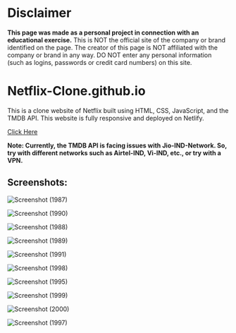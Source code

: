 
<h1>Disclaimer</h1>

**This page was made as a personal project in connection with an educational exercise.**
This is NOT the official site of the company or brand identified on the page. The creator of this page is NOT affiliated with the company or brand in any way. DO NOT enter any personal information (such as logins, passwords or credit card numbers) on this site.


# Netflix-Clone.github.io
This is a clone website of Netflix built using HTML, CSS, JavaScript, and the TMDB API. This website is fully responsive and deployed on Netlify.

[Click Here](https://netflix-clone-github.netlify.app/)


**Note: Currently, the TMDB API is facing issues with Jio-IND-Network. So, try with different networks such as Airtel-IND, Vi-IND, etc., or try with a VPN.**


<h2>Screenshots:</h2>


![Screenshot (1987)](https://github.com/DebajyotiTalukder2001/Netflix-Clone.github.io/assets/136104351/97875f0d-f69b-4d45-a715-371f7d6d44a7)


![Screenshot (1990)](https://github.com/DebajyotiTalukder2001/Netflix-Clone.github.io/assets/136104351/9616afd9-7fa1-480c-bff3-50dcba268dca)


![Screenshot (1988)](https://github.com/DebajyotiTalukder2001/Netflix-Clone.github.io/assets/136104351/356ac8a6-01f2-46e9-952a-682e0707ba5f)


![Screenshot (1989)](https://github.com/DebajyotiTalukder2001/Netflix-Clone.github.io/assets/136104351/af32f406-dba3-413f-9452-8c253c8e13f4)



![Screenshot (1991)](https://github.com/DebajyotiTalukder2001/Netflix-Clone.github.io/assets/136104351/f9225bf9-08d3-495a-967a-604488bf3870)



![Screenshot (1998)](https://github.com/DebajyotiTalukder2001/Netflix-Clone.github.io/assets/136104351/f04f0053-bb8c-4e6f-ba5c-9da8aa0e5d48)


![Screenshot (1995)](https://github.com/DebajyotiTalukder2001/Netflix-Clone.github.io/assets/136104351/b4615852-2374-4378-9258-deca0c6a6fb7)



![Screenshot (1999)](https://github.com/DebajyotiTalukder2001/Netflix-Clone.github.io/assets/136104351/66adb3e8-f764-4bce-9bcd-4c20eb6746e7)




![Screenshot (2000)](https://github.com/DebajyotiTalukder2001/Netflix-Clone.github.io/assets/136104351/a69404d7-411e-44e0-8fd1-a41fd83cf1af)



![Screenshot (1997)](https://github.com/DebajyotiTalukder2001/Netflix-Clone.github.io/assets/136104351/028aeac8-2c41-4d88-9e73-1f09909ca6b5)



